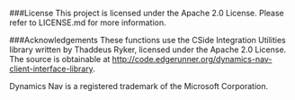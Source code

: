 ###License
This project is licensed under the Apache 2.0 License. Please refer to LICENSE.md for more information.

###Acknowledgements
These functions use the CSide Integration Utilities library written by Thaddeus Ryker, licensed under the Apache 2.0 License. The source is obtainable at http://code.edgerunner.org/dynamics-nav-client-interface-library. 

Dynamics Nav is a registered trademark of the Microsoft Corporation.